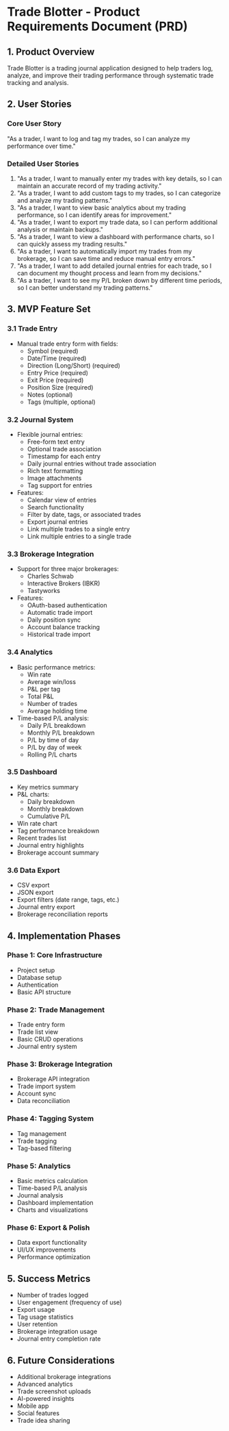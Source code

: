 # Trade Blotter - Product Requirements Document (PRD)

## 1. Product Overview
Trade Blotter is a trading journal application designed to help traders log, analyze, and improve their trading performance through systematic trade tracking and analysis.

## 2. User Stories

### Core User Story
"As a trader, I want to log and tag my trades, so I can analyze my performance over time."

### Detailed User Stories
1. "As a trader, I want to manually enter my trades with key details, so I can maintain an accurate record of my trading activity."
2. "As a trader, I want to add custom tags to my trades, so I can categorize and analyze my trading patterns."
3. "As a trader, I want to view basic analytics about my trading performance, so I can identify areas for improvement."
4. "As a trader, I want to export my trade data, so I can perform additional analysis or maintain backups."
5. "As a trader, I want to view a dashboard with performance charts, so I can quickly assess my trading results."
6. "As a trader, I want to automatically import my trades from my brokerage, so I can save time and reduce manual entry errors."
7. "As a trader, I want to add detailed journal entries for each trade, so I can document my thought process and learn from my decisions."
8. "As a trader, I want to see my P/L broken down by different time periods, so I can better understand my trading patterns."

## 3. MVP Feature Set

### 3.1 Trade Entry
- Manual trade entry form with fields:
  - Symbol (required)
  - Date/Time (required)
  - Direction (Long/Short) (required)
  - Entry Price (required)
  - Exit Price (required)
  - Position Size (required)
  - Notes (optional)
  - Tags (multiple, optional)

### 3.2 Journal System
- Flexible journal entries:
  - Free-form text entry
  - Optional trade association
  - Timestamp for each entry
  - Daily journal entries without trade association
  - Rich text formatting
  - Image attachments
  - Tag support for entries
- Features:
  - Calendar view of entries
  - Search functionality
  - Filter by date, tags, or associated trades
  - Export journal entries
  - Link multiple trades to a single entry
  - Link multiple entries to a single trade

### 3.3 Brokerage Integration
- Support for three major brokerages:
  - Charles Schwab
  - Interactive Brokers (IBKR)
  - Tastyworks
- Features:
  - OAuth-based authentication
  - Automatic trade import
  - Daily position sync
  - Account balance tracking
  - Historical trade import

### 3.4 Analytics
- Basic performance metrics:
  - Win rate
  - Average win/loss
  - P&L per tag
  - Total P&L
  - Number of trades
  - Average holding time
- Time-based P/L analysis:
  - Daily P/L breakdown
  - Monthly P/L breakdown
  - P/L by time of day
  - P/L by day of week
  - Rolling P/L charts

### 3.5 Dashboard
- Key metrics summary
- P&L charts:
  - Daily breakdown
  - Monthly breakdown
  - Cumulative P/L
- Win rate chart
- Tag performance breakdown
- Recent trades list
- Journal entry highlights
- Brokerage account summary

### 3.6 Data Export
- CSV export
- JSON export
- Export filters (date range, tags, etc.)
- Journal entry export
- Brokerage reconciliation reports

## 4. Implementation Phases

### Phase 1: Core Infrastructure
- Project setup
- Database setup
- Authentication
- Basic API structure

### Phase 2: Trade Management
- Trade entry form
- Trade list view
- Basic CRUD operations
- Journal entry system

### Phase 3: Brokerage Integration
- Brokerage API integration
- Trade import system
- Account sync
- Data reconciliation

### Phase 4: Tagging System
- Tag management
- Trade tagging
- Tag-based filtering

### Phase 5: Analytics
- Basic metrics calculation
- Time-based P/L analysis
- Journal analysis
- Dashboard implementation
- Charts and visualizations

### Phase 6: Export & Polish
- Data export functionality
- UI/UX improvements
- Performance optimization

## 5. Success Metrics
- Number of trades logged
- User engagement (frequency of use)
- Export usage
- Tag usage statistics
- User retention
- Brokerage integration usage
- Journal entry completion rate

## 6. Future Considerations
- Additional brokerage integrations
- Advanced analytics
- Trade screenshot uploads
- AI-powered insights
- Mobile app
- Social features
- Trade idea sharing 
